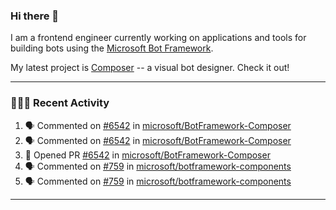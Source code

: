 ### Hi there 👋

I am a frontend engineer currently working on applications and tools for building bots using the [Microsoft Bot Framework](https://dev.botframework.com/).

My latest project is [Composer](https://github.com/microsoft/BotFramework-Composer) -- a visual bot designer. Check it out!

---

### 👨🏻‍💻 Recent Activity

<!--START_SECTION:activity-->
1. 🗣 Commented on [#6542](https://github.com/microsoft/BotFramework-Composer/issues/6542) in [microsoft/BotFramework-Composer](https://github.com/microsoft/BotFramework-Composer)
2. 🗣 Commented on [#6542](https://github.com/microsoft/BotFramework-Composer/issues/6542) in [microsoft/BotFramework-Composer](https://github.com/microsoft/BotFramework-Composer)
3. 💪 Opened PR [#6542](https://github.com/microsoft/BotFramework-Composer/pull/6542) in [microsoft/BotFramework-Composer](https://github.com/microsoft/BotFramework-Composer)
4. 🗣 Commented on [#759](https://github.com/microsoft/botframework-components/issues/759) in [microsoft/botframework-components](https://github.com/microsoft/botframework-components)
5. 🗣 Commented on [#759](https://github.com/microsoft/botframework-components/issues/759) in [microsoft/botframework-components](https://github.com/microsoft/botframework-components)
<!--END_SECTION:activity-->

---

<!--
**a-b-r-o-w-n/a-b-r-o-w-n** is a ✨ _special_ ✨ repository because its `README.md` (this file) appears on your GitHub profile.

Here are some ideas to get you started:

- 🔭 I’m currently working on ...
- 🌱 I’m currently learning ...
- 👯 I’m looking to collaborate on ...
- 🤔 I’m looking for help with ...
- 💬 Ask me about ...
- 📫 How to reach me: ...
- 😄 Pronouns: ...
- ⚡ Fun fact: ...
-->
